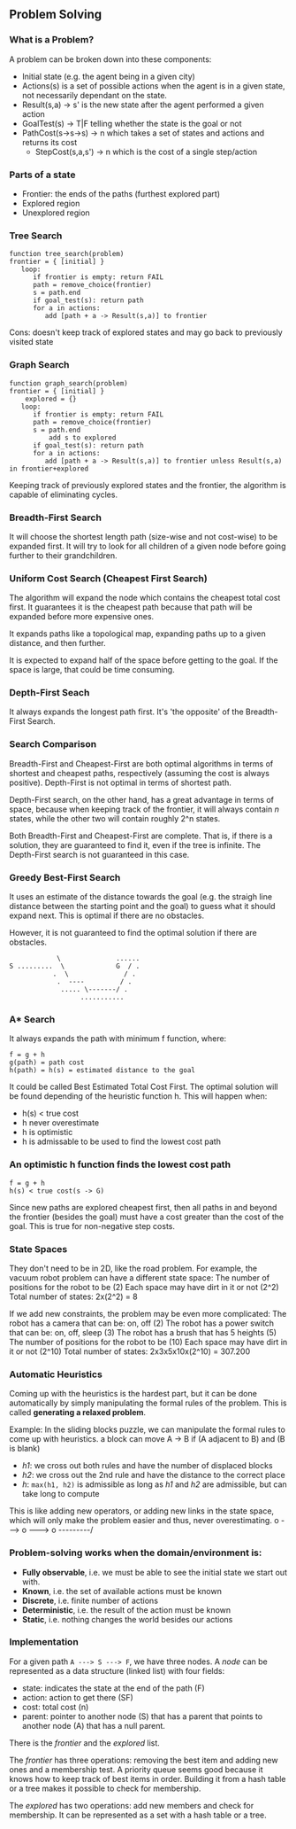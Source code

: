 ## Problem Solving

### What is a Problem?

A problem can be broken down into these components:

* Initial state (e.g. the agent being in a given city)
* Actions(s) is a set of possible actions when the agent is in a given state, not necessarily dependant on the state.
* Result(s,a) -> s' is the new state after the agent performed a given action
* GoalTest(s) -> T|F telling whether the state is the goal or not
* PathCost(s->s->s) -> n which takes a set of states and actions and returns its cost
    * StepCost(s,a,s') -> n which is the cost of a single step/action

### Parts of a state

* Frontier: the ends of the paths (furthest explored part)
* Explored region
* Unexplored region

### Tree Search

	function tree_search(problem)
   	frontier = { [initial] }
	   loop:
	      if frontier is empty: return FAIL
	      path = remove_choice(frontier)
	      s = path.end
	      if goal_test(s): return path
	      for a in actions:
	         add [path + a -> Result(s,a)] to frontier

Cons: doesn't keep track of explored states and may go back to previously visited state

### Graph Search

	function graph_search(problem)
   	frontier = { [initial] }
        explored = {}
	   loop:
	      if frontier is empty: return FAIL
	      path = remove_choice(frontier)
	      s = path.end
              add s to explored
	      if goal_test(s): return path
	      for a in actions:
	         add [path + a -> Result(s,a)] to frontier unless Result(s,a) in frontier+explored

Keeping track of previously explored states and the frontier, the algorithm is capable of eliminating cycles.

### Breadth-First Search

It will choose the shortest length path (size-wise and not cost-wise) to be expanded first. It will try to look for all children of a given node before going further to their grandchildren.

### Uniform Cost Search (Cheapest First Search)

The algorithm will expand the node which contains the cheapest total cost first. It guarantees it is the cheapest path because that path will be expanded before more expensive ones.

It expands paths like a topological map, expanding paths up to a given distance, and then further.

It is expected to expand half of the space before getting to the goal. If the space is large, that could be time consuming.

### Depth-First Seach

It always expands the longest path first. It's 'the opposite' of the Breadth-First Search.

### Search Comparison

Breadth-First and Cheapest-First are both optimal algorithms in terms of shortest and cheapest paths, respectively (assuming the cost is always positive). Depth-First is not optimal in terms of shortest path.

Depth-First search, on the other hand, has a great advantage in terms of space, because when keeping track of the frontier, it will always contain _n_ states, while the other two will contain roughly 2^n states.

Both Breadth-First and Cheapest-First are complete. That is, if there is a solution, they are guaranteed to find it, even if the tree is infinite. The Depth-First search is not guaranteed in this case.

### Greedy Best-First Search

It uses an estimate of the distance towards the goal (e.g. the straigh line distance between the starting point and the goal) to guess what it should expand next. This is optimal if there are no obstacles.

However, it is not guaranteed to find the optimal solution if there are obstacles. 

	            \              ......
	S .........  \             G  / .
	           .  \              / .
	            .  ----         / .
	             ..... \-------/ .
	                  ...........


### A* Search

It always expands the path with minimum f function, where:

	f = g + h
	g(path) = path cost
	h(path) = h(s) = estimated distance to the goal

It could be called Best Estimated Total Cost First. The optimal solution will be found depending of the heuristic function h. This will happen when:
* h(s) < true cost
* h never overestimate
* h is optimistic
* h is admissable to be used to find the lowest cost path

### An optimistic h function finds the lowest cost path
	f = g + h
	h(s) < true cost(s -> G)
	
Since new paths are explored cheapest first, then all paths in and beyond the frontier (besides the goal) must have a cost greater than the cost of the goal. This is true for non-negative step costs.

### State Spaces

They don't need to be in 2D, like the road problem. For example, the vacuum robot problem can have a different state space:
	The number of positions for the robot to be (2)
	Each space may have dirt in it or not (2^2)
	Total number of states: 2x(2^2) = 8

If we add new constraints, the problem may be even more complicated:
	The robot has a camera that can be: on, off (2)
	The robot has a power switch that can be: on, off, sleep (3)
	The robot has a brush that has 5 heights (5)
	The number of positions for the robot to be (10)
	Each space may have dirt in it or not (2^10)
	Total number of states: 2x3x5x10x(2^10) = 307.200

### Automatic Heuristics

Coming up with the heuristics is the hardest part, but it can be done automatically by simply manipulating the formal rules of the problem. This is called **generating a relaxed problem**.

Example: In the sliding blocks puzzle, we can manipulate the formal rules to come up with heuristics.
	a block can move A -> B
	if (A adjacent to B)
	and (B is blank)

* _h1_: we cross out both rules and have the number of displaced blocks
* _h2_: we cross out the 2nd rule and have the distance to the correct place
* _h_: `max(h1, h2)` is admissible as long as _h1_ and _h2_ are admissible, but can take long to compute

This is like adding new operators, or adding new links in the state space, which will only make the problem easier and thus, never overestimating.
	o ---> o ---> o
	  \---------/

### Problem-solving works when the domain/environment is:

* **Fully observable**, i.e. we must be able to see the initial state we start out with.
* **Known**, i.e. the set of available actions must be known
* **Discrete**, i.e. finite number of actions
* **Deterministic**, i.e. the result of the action must be known
* **Static**, i.e. nothing changes the world besides our actions

### Implementation

For a given path `A ---> S ---> F`, we have three nodes. A _node_ can be represented as a data structure (linked list) with four fields:
* state: indicates the state at the end of the path (F)
* action: action to get there (SF)
* cost: total cost (n)
* parent: pointer to another node (S) that has a parent that points to another node (A) that has a null parent.

There is the _frontier_ and the _explored_ list.

The _frontier_ has three operations: removing the best item and adding new ones and a membership test. A priority queue seems good because it knows how to keep track of best items in order. Building it from a hash table or a tree makes it possible to check for membership.

The _explored_ has two operations: add new members and check for membership. It can be represented as a set with a hash table or a tree.

